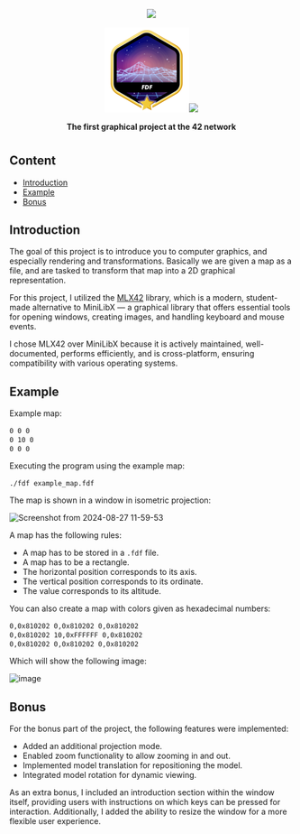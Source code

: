 <p align="center">
<img src="https://github.com/user-attachments/assets/3966bdaf-3b1c-48f7-877c-ab8a11b492c8">
</p>
<p align="center">
<img src="https://github.com/miladrahmat/42-badges/blob/master/badges/fdfm.png"><img width="144" src="https://github.com/user-attachments/assets/4e035140-2413-4531-9f91-1bc869bdf4ef">
</p>
<p align="center">
<b>The first graphical project at the 42 network</b>
  
#
## Content
- [Introduction](#introduction)
- [Example](#example)
- [Bonus](#bonus)

## Introduction

The goal of this project is to introduce you to computer graphics, and especially rendering and transformations. Basically we are given a map as a file, and are tasked to transform that map into a 2D graphical representation.

For this project, I utilized the [MLX42](https://github.com/codam-coding-college/MLX42) library, which is a modern, student-made alternative to MiniLibX — a graphical library that offers essential tools for opening windows, creating images, and handling keyboard and mouse events.

I chose MLX42 over MiniLibX because it is actively maintained, well-documented, performs efficiently, and is cross-platform, ensuring compatibility with various operating systems.

## Example

Example map:

```
0 0 0
0 10 0
0 0 0
```
Executing the program using the example map:
```
./fdf example_map.fdf
```

The map is shown in a window in isometric projection:

![Screenshot from 2024-08-27 11-59-53](https://github.com/user-attachments/assets/5d5414f4-1c60-4723-b1e2-b3f68b6b5c5f)

A map has the following rules:
- A map has to be stored in a `.fdf` file.
- A map has to be a rectangle.
- The horizontal position corresponds to its axis.
- The vertical position corresponds to its ordinate.
- The value corresponds to its altitude.

You can also create a map with colors given as hexadecimal numbers:

```
0,0x810202 0,0x810202 0,0x810202
0,0x810202 10,0xFFFFFF 0,0x810202
0,0x810202 0,0x810202 0,0x810202
```

Which will show the following image:

![image](https://github.com/user-attachments/assets/3d325b37-0850-4ad9-8f58-3633e42c5aee)

## Bonus

For the bonus part of the project, the following features were implemented:
- Added an additional projection mode.
- Enabled zoom functionality to allow zooming in and out.
- Implemented model translation for repositioning the model.
- Integrated model rotation for dynamic viewing.

As an extra bonus, I included an introduction section within the window itself, providing users with instructions on which keys can be pressed for interaction. Additionally, I added the ability to resize the window for a more flexible user experience.
